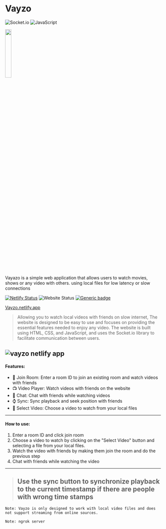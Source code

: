 # Vayzo

![Socket.io](https://img.shields.io/badge/Socket.io-black?style=for-the-badge&logo=socket.io&badgeColor=010101) 	![JavaScript](https://img.shields.io/badge/javascript-%23323330.svg?style=for-the-badge&logo=javascript&logoColor=%23F7DF1E)


<img src="https://user-images.githubusercontent.com/83172112/233808250-6aa83585-4c8c-439b-899c-1f31965dab73.jpeg" style="width:20%"/>

Vayazo is a simple web application that allows users to watch movies, shows or any video with others. using local files for low latency or slow connections 

[![Netlify Status](https://api.netlify.com/api/v1/badges/25ae29d4-26c2-4ec2-9f8e-5a5b13cfabae/deploy-status)](https://app.netlify.com/sites/vayzo/deploys)
![Website Status](https://img.shields.io/website-up-down-green-red/https/vayzo.netlify.app.svg)
[![Generic badge](https://img.shields.io/badge/Status-pre_beta-blue.svg)](https://shields.io/)

<a href=https://vayzo.netlify.app/>Vayzo.netlify.app</a>

> Allowing you to watch local videos with friends on slow internet, The website is designed to be easy to use and focuses on providing the essential features needed to enjoy any video. The website is built using HTML, CSS, and JavaScript, and uses the Socket.io library to facilitate communication between users.<br>

![vayzo netlify app](https://user-images.githubusercontent.com/83172112/233852393-f003450e-6a88-420e-8aec-776e7d8d80ac.jpg)
----------------------------------------------------------
#### Features:

- :door: Join Room: Enter a room ID to join an existing room and watch videos with friends
- :tv: Video Player: Watch videos with friends on the website
- :busts_in_silhouette: Chat: Chat with friends while watching videos
- :watch: Sync: Sync playback and seek position with friends
- :open_file_folder: Select Video: Choose a video to watch from your local files

----------------------------------------------------------
#### How to use:

1. Enter a room ID and click join room
2. Choose a video to watch by clicking on the "Select Video" button and selecting a file from your local files.
3. Watch the video with friends by making them join the room and do the previous step
4. Chat with friends while watching the video

----------------------------------------------------------

> ## Use the sync button to synchronize playback to the current timestamp if there are people with wrong time stamps

```Note: Vayzo is only designed to work with local video files and does not support streaming from online sources.```

```Note: ngrok server```
